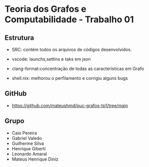 # Teoria dos Grafos e Computabilidade - Trabalho 01

## Estrutura

- SRC: contém todos os arquivos de códigos desenvolvidos.

- vscode: launchs,settins e taks em json

- clang-format:concentração de todas as características em Grafo

- shell.nix: melhorou o perfilamento e corrigiu alguns bugs


## GitHub

- https://github.com/mateushmd/puc-grafos-tp1/tree/main

## Grupo
- Caio Pereira
- Gabriel Valedo
- Guilherme Silva
- Henrique Giberti
- Leonardo Amaral
- Mateus Henrique Diniz
